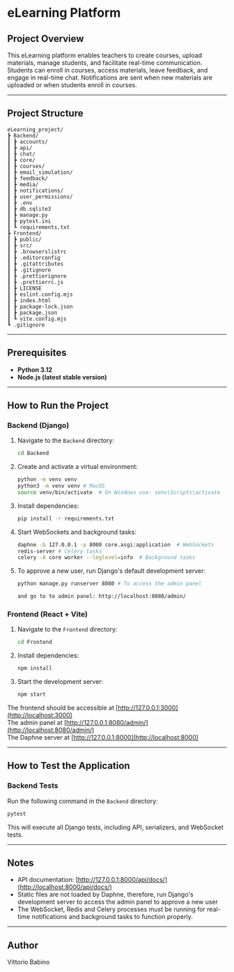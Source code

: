 # eLearning Platform

## Project Overview

This eLearning platform enables teachers to create courses, upload materials, manage students, and facilitate real-time communication. Students can enroll in courses, access materials, leave feedback, and engage in real-time chat. Notifications are sent when new materials are uploaded or when students enroll in courses.

---

## Project Structure

```
eLearning_project/
┣ Backend/
┃ ┣ accounts/
┃ ┣ api/
┃ ┣ chat/
┃ ┣ core/
┃ ┣ courses/
┃ ┣ email_simulation/
┃ ┣ feedback/
┃ ┣ media/
┃ ┣ notifications/
┃ ┣ user_permissions/
┃ ┣ .env
┃ ┣ db.sqlite3
┃ ┣ manage.py
┃ ┣ pytest.ini
┃ ┗ requirements.txt
┣ Frontend/
┃ ┣ public/
┃ ┣ src/
┃ ┣ .browserslistrc
┃ ┣ .editorconfig
┃ ┣ .gitattributes
┃ ┣ .gitignore
┃ ┣ .prettierignore
┃ ┣ .prettierrc.js
┃ ┣ LICENSE
┃ ┣ eslint.config.mjs
┃ ┣ index.html
┃ ┣ package-lock.json
┃ ┣ package.json
┃ ┗ vite.config.mjs
┗ .gitignore
```

---

## Prerequisites

- **Python 3.12**
- **Node.js (latest stable version)**

---

## How to Run the Project

### Backend (Django)

1. Navigate to the `Backend` directory:
   ```sh
   cd Backend
   ```
2. Create and activate a virtual environment:
   ```sh
   python -m venv venv
   python3 -m venv venv # MacOS
   source venv/bin/activate  # On Windows use: venv\Scripts\activate
   ```
3. Install dependencies:
   ```sh
   pip install -r requirements.txt
   ```
4. Start WebSockets and background tasks:
   ```sh
   daphne -b 127.0.0.1 -p 8000 core.asgi:application  # WebSockets
   redis-server # Celery tasks
   celery -A core worker --loglevel=info  # Background tasks
   ```
5. To approve a new user, run Django's default development server:
   ```sh
   python manage.py runserver 8080 # To access the admin panel

   and go to te admin panel: http://localhost:8080/admin/
   ```


### Frontend (React + Vite)

1. Navigate to the `Frontend` directory:
   ```sh
   cd Frontend
   ```
2. Install dependencies:
   ```sh
   npm install
   ```
3. Start the development server:
   ```sh
   npm start
   ```

The frontend should be accessible at [http://127.0.0.1:3000](http://localhost:3000)  
The admin panel at [http://127.0.0.1:8080/admin/](http://localhost:8080/admin/)  
The Daphne server at [http://127.0.0.1:8000](http://localhost:8000)

---

## How to Test the Application

### Backend Tests

Run the following command in the `Backend` directory:

```sh
pytest
```

This will execute all Django tests, including API, serializers, and WebSocket tests.

---

## Notes
- API documentation: [http://127.0.0.1:8000/api/docs/](http://localhost:8000/api/docs/)
- Static files are not loaded by Daphne, therefore, run Django's development server to access the admin panel to approve a new user
- The WebSocket, Redis and Celery processes must be running for real-time notifications and background tasks to function properly.

---

## Author

Vittorio Babino
